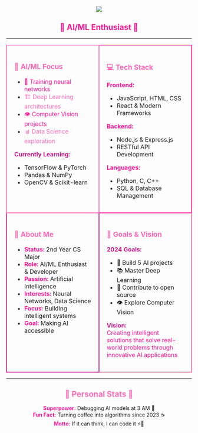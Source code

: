 <div align="center">

<!-- Pink Banner for Name -->
<img src="https://capsule-render.vercel.app/api?type=waving&color=gradient&customColorList=12,13,14,15,16&height=200&section=header&text=NAMITHA%20RAVIKUMAR&fontSize=50&fontColor=FFFFFF&animation=fadeIn&fontAlignY=35"/>

## <span style="color: #FF1493;">🧠 AI/ML Enthusiast 🤖</span>

</div>

---

<!-- 2x2 Grid with Equal Heights -->
<table width="100%">
<tr>
<td width="50%" height="300px" valign="top" style="border: 2px solid #FF69B4; padding: 20px; border-radius: 10px;">

### <span style="color: #FF69B4;">🧠 AI/ML Focus</span>
- <span style="color: #FF1493;">🔬 Training neural networks</span>
- <span style="color: #FF69B4;">🏗️ Deep Learning architectures</span>
- <span style="color: #FF1493;">👁️ Computer Vision projects</span>
- <span style="color: #FF69B4;">📊 Data Science exploration</span>

**<span style="color: #C71585;">Currently Learning:</span>**
- TensorFlow & PyTorch
- Pandas & NumPy  
- OpenCV & Scikit-learn

</td>
<td width="50%" height="300px" valign="top" style="border: 2px solid #FF1493; padding: 20px; border-radius: 10px;">

### <span style="color: #FF69B4;">💻 Tech Stack</span>

**<span style="color: #FF1493;">Frontend:</span>**
- JavaScript, HTML, CSS
- React & Modern Frameworks

**<span style="color: #FF1493;">Backend:</span>**
- Node.js & Express.js
- RESTful API Development

**<span style="color: #FF1493;">Languages:</span>**
- Python, C, C++
- SQL & Database Management

</td>
</tr>
<tr>
<td width="50%" height="300px" valign="top" style="border: 2px solid #C71585; padding: 20px; border-radius: 10px;">

### <span style="color: #FF69B4;">🌟 About Me</span>
- **<span style="color: #FF1493;">Status:</span>** 2nd Year CS Major  
- **<span style="color: #FF1493;">Role:</span>** AI/ML Enthusiast & Developer
- **<span style="color: #FF1493;">Passion:</span>** Artificial Intelligence
- **<span style="color: #FF1493;">Interests:</span>** Neural Networks, Data Science
- **<span style="color: #FF1493;">Focus:</span>** Building intelligent systems
- **<span style="color: #FF1493;">Goal:</span>** Making AI accessible

</td>
<td width="50%" height="300px" valign="top" style="border: 2px solid #DB7093; padding: 20px; border-radius: 10px;">

### <span style="color: #FF69B4;">🚀 Goals & Vision</span>

**<span style="color: #C71585;">2024 Goals:</span>**
- 🎯 Build 5 AI projects
- 📚 Master Deep Learning  
- 🤝 Contribute to open source
- 👁️ Explore Computer Vision

**<span style="color: #C71585;">Vision:</span>**  
<span style="color: #FF1493;">Creating intelligent solutions that solve real-world problems through innovative AI applications</span>

</td>
</tr>
</table>

---

<div align="center">

## <span style="color: #FF69B4;">💖 Personal Stats 💖</span>

<span style="color: #FF1493;">**Superpower:**</span> Debugging AI models at 3 AM 🌙  
<span style="color: #FF1493;">**Fun Fact:**</span> Turning coffee into algorithms since 2023 ☕  
<span style="color: #FF1493;">**Motto:**</span> If it can think, I can code it ⚡🧠  

</div>
